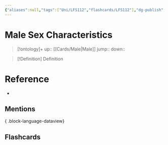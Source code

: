 ```yaml
---
{"aliases":null,"tags":["Uni/LFS112","flashcards/LFS112"],"dg-publish":true,"permalink":"/cards/male-sex-characteristics/","dgPassFrontmatter":true}
---
```


# Male Sex Characteristics

> [!ontology]+
> up:: [[Cards/Male\|Male]]
> jump:: 
> down:: 

> [!Definition] Definition
> 

# Reference
- 

## Mentions

{ .block-language-dataview}

## Flashcards
